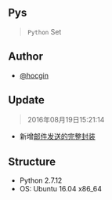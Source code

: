 ## Pys
> `Python` Set

## Author
- [@hocgin](https://hocg.in)

## Update
> 2016年08月19日15:21:14
- 新增[邮件发送的完整封装](https://github.com/hocgin/Pys/blob/master/in/hocg/py/EmailUtil.py)

## Structure
- Python 2.7.12
- OS: Ubuntu 16.04 x86_64